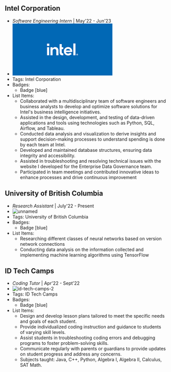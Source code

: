 ## Intel Corporation
- *Software Engineering Intern* | May'22 - Jun'23
- ![download](../assets/download.png)
- Tags: Intel Corporation
- Badges:
  - Badge [blue]
- List Items:
  - Collaborated with a multidisciplinary team of software engineers and business analysts to develop and optimize software solutions for   Intel's business intelligence initiatives.
  - Assisted in the design, development, and testing of data-driven applications and tools using technologies such as Python, SQL, Airflow, and Tableau.
  - Conducted data analysis and visualization to derive insights and support decision-making processes to understand spending is done by each team at Intel.
  - Developed and maintained database structures, ensuring data integrity and accessibility.
  - Assisted in troubleshooting and resolving technical issues with the website I developed for the Enterprise Data Governance team.
  - Participated in team meetings and contributed innovative ideas to enhance processes and drive continuous improvement

## University of British Columbia
- *Research Assistant* | July'22 - Present
- ![unnamed](../assets/unnamed.png)
- Tags: University of British Columbia
- Badges:
  - Badge [blue]
- List Items:
  - Researching different classes of neural networks based on version network connections
  - Conducting data analysis on the information collected and implementing machine learning algorithms using TensorFlow

## ID Tech Camps
- *Coding Tutor* | Apr'22 - Sept'22
- ![id-tech-camps-2](../assets/id-tech-camps-2.png)
- Tags: ID Tech Camps
- Badges:
  - Badge [blue]
- List Items:
  - Design and develop lesson plans tailored to meet the specific needs and goals of each student.
  - Provide individualized coding instruction and guidance to students of varying skill levels.
  - Assist students in troubleshooting coding errors and debugging programs to foster problem-solving skills.
  - Communicate regularly with parents or guardians to provide updates on student progress and address any concerns.
  - Subjects taught: Java, C++, Python, Algebra I, Algebra II, Calculus, SAT Math.
